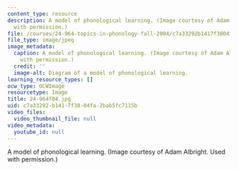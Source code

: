 ```yaml
---
content_type: resource
description: A model of phonological learning. (Image courtesy of Adam Albright. Used
  with permission.)
file: /courses/24-964-topics-in-phonology-fall-2004/c7a33292b1417f3804fa2bab5fc7115b_24-964f04.jpg
file_type: image/jpeg
image_metadata:
  caption: A model of phonological learning. (Image courtesy of Adam Albright. Used
    with permission.)
  credit: ''
  image-alt: Diagram of a model of phonological learning.
learning_resource_types: []
ocw_type: OCWImage
resourcetype: Image
title: 24-964f04.jpg
uid: c7a33292-b141-7f38-04fa-2bab5fc7115b
video_files:
  video_thumbnail_file: null
video_metadata:
  youtube_id: null
---
```

A model of phonological learning. (Image courtesy of Adam Albright. Used with permission.)